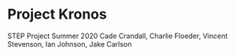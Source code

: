 # Project Kronos
STEP Project Summer 2020
Cade Crandall, Charlie Floeder, Vincent Stevenson, Ian Johnson, Jake Carlson
